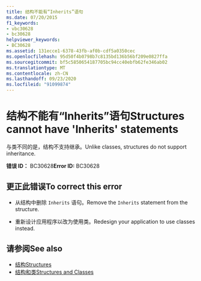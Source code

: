 ```yaml
---
title: 结构不能有“Inherits”语句
ms.date: 07/20/2015
f1_keywords:
- vbc30628
- bc30628
helpviewer_keywords:
- BC30628
ms.assetid: 131ecce1-6378-43fb-af0b-cdf5a0350cec
ms.openlocfilehash: 95d50f4b0798b7c8135bd136b56bf209e0827ffa
ms.sourcegitcommit: bf5c5850654187705bc94cc40ebfb62fe346ab02
ms.translationtype: MT
ms.contentlocale: zh-CN
ms.lasthandoff: 09/23/2020
ms.locfileid: "91099874"
---
```

# <a name="structures-cannot-have-inherits-statements"></a><span data-ttu-id="43fc7-102">结构不能有“Inherits”语句</span><span class="sxs-lookup"><span data-stu-id="43fc7-102">Structures cannot have 'Inherits' statements</span></span>

<span data-ttu-id="43fc7-103">与类不同的是，结构不支持继承。</span><span class="sxs-lookup"><span data-stu-id="43fc7-103">Unlike classes, structures do not support inheritance.</span></span>  
  
 <span data-ttu-id="43fc7-104">**错误 ID：** BC30628</span><span class="sxs-lookup"><span data-stu-id="43fc7-104">**Error ID:** BC30628</span></span>  
  
## <a name="to-correct-this-error"></a><span data-ttu-id="43fc7-105">更正此错误</span><span class="sxs-lookup"><span data-stu-id="43fc7-105">To correct this error</span></span>  
  
- <span data-ttu-id="43fc7-106">从结构中删除 `Inherits` 语句。</span><span class="sxs-lookup"><span data-stu-id="43fc7-106">Remove the `Inherits` statement from the structure.</span></span>  
  
- <span data-ttu-id="43fc7-107">重新设计应用程序以改为使用类。</span><span class="sxs-lookup"><span data-stu-id="43fc7-107">Redesign your application to use classes instead.</span></span>  
  
## <a name="see-also"></a><span data-ttu-id="43fc7-108">请参阅</span><span class="sxs-lookup"><span data-stu-id="43fc7-108">See also</span></span>

- [<span data-ttu-id="43fc7-109">结构</span><span class="sxs-lookup"><span data-stu-id="43fc7-109">Structures</span></span>](../programming-guide/language-features/data-types/structures.md)
- [<span data-ttu-id="43fc7-110">结构和类</span><span class="sxs-lookup"><span data-stu-id="43fc7-110">Structures and Classes</span></span>](../programming-guide/language-features/data-types/structures-and-classes.md)
